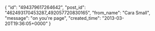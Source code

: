  {
   "id": "494379617264642",
   "post_id": "462493170453287_492057720830165",
   "from_name": "Cara Small",
   "message": "on you're page",
   "created_time": "2013-03-20T19:36:05+0000"
 }
